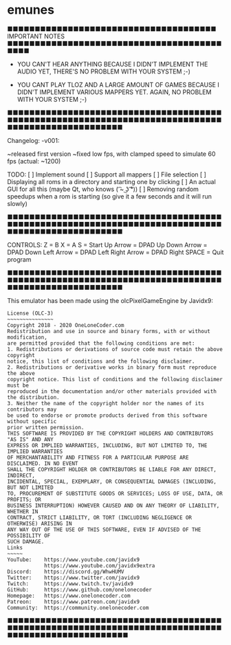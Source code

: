 # emunes
■■■■■■■■■■■■■■■■■■■■■■■■■■■■■■■■■■■■■■ IMPORTANT NOTES ■■■■■■■■■■■■■■■■■■■■■■■■■■■■■■■■■■■■■■■■■■■
- YOU CAN'T HEAR ANYTHING BECAUSE I DIDN'T IMPLEMENT THE AUDIO YET, THERE'S NO PROBLEM WITH YOUR
  SYSTEM ;-)

- YOU CANT PLAY TLOZ AND A LARGE AMOUNT OF GAMES BECAUSE I DIDN'T IMPLEMENT VARIOUS MAPPERS YET.
  AGAIN, NO PROBLEM WITH YOUR SYSTEM ;-)

■■■■■■■■■■■■■■■■■■■■■■■■■■■■■■■■■■■■■■■■■■■■■■■■■■■■■■■■■■■■■■■■■■■■■■■■■■■■■■■■■■■■■■■■■■■■■■■■■■■

Changelog:
-v001:

~released first version
~fixed low fps, with clamped speed to simulate 60 fps (actual: ~1200)

TODO:
[ ] Implement sound
[ ] Support all mappers
[ ] File selection
[ ] Displaying all roms in a directory and starting one by clicking
[ ] An actual GUI for all this (maybe Qt, who knows ( ͡~ ͜ʖ ͡°))
[ ] Removing random speedups when a rom is starting (so give it a few seconds and it will run slowly)

■■■■■■■■■■■■■■■■■■■■■■■■■■■■■■■■■■■■■■■■■■■■■■■■■■■■■■■■■■■■■■■■■■■■■■■■■■■■■■■■■■■■■■■■■■■■■■■■■■■

CONTROLS:
Z = B
X = A
S = Start
Up Arrow = DPAD Up
Down Arrow = DPAD Down
Left Arrow = DPAD Left
Right Arrow = DPAD Right
SPACE = Quit program

■■■■■■■■■■■■■■■■■■■■■■■■■■■■■■■■■■■■■■■■■■■■■■■■■■■■■■■■■■■■■■■■■■■■■■■■■■■■■■■■■■■■■■■■■■■■■■■■■■■

This emulator has been made using the olcPixelGameEngine by Javidx9:

	License (OLC-3)
	~~~~~~~~~~~~~~~
	Copyright 2018 - 2020 OneLoneCoder.com
	Redistribution and use in source and binary forms, with or without modification,
	are permitted provided that the following conditions are met:
	1. Redistributions or derivations of source code must retain the above copyright
	notice, this list of conditions and the following disclaimer.
	2. Redistributions or derivative works in binary form must reproduce the above
	copyright notice. This list of conditions and the following	disclaimer must be
	reproduced in the documentation and/or other materials provided with the distribution.
	3. Neither the name of the copyright holder nor the names of its contributors may
	be used to endorse or promote products derived from this software without specific
	prior written permission.
	THIS SOFTWARE IS PROVIDED BY THE COPYRIGHT HOLDERS AND CONTRIBUTORS	"AS IS" AND ANY
	EXPRESS OR IMPLIED WARRANTIES, INCLUDING, BUT NOT LIMITED TO, THE IMPLIED WARRANTIES
	OF MERCHANTABILITY AND FITNESS FOR A PARTICULAR PURPOSE ARE DISCLAIMED. IN NO EVENT
	SHALL THE COPYRIGHT	HOLDER OR CONTRIBUTORS BE LIABLE FOR ANY DIRECT, INDIRECT,
	INCIDENTAL,	SPECIAL, EXEMPLARY, OR CONSEQUENTIAL DAMAGES (INCLUDING, BUT NOT LIMITED
	TO, PROCUREMENT OF SUBSTITUTE GOODS OR SERVICES; LOSS OF USE, DATA, OR PROFITS; OR
	BUSINESS INTERRUPTION) HOWEVER CAUSED AND ON ANY THEORY OF LIABILITY, WHETHER IN
	CONTRACT, STRICT LIABILITY, OR TORT	(INCLUDING NEGLIGENCE OR OTHERWISE) ARISING IN
	ANY WAY OUT OF THE USE OF THIS SOFTWARE, EVEN IF ADVISED OF THE POSSIBILITY OF
	SUCH DAMAGE.
	Links
	~~~~~
	YouTube:	https://www.youtube.com/javidx9
				https://www.youtube.com/javidx9extra
	Discord:	https://discord.gg/WhwHUMV
	Twitter:	https://www.twitter.com/javidx9
	Twitch:		https://www.twitch.tv/javidx9
	GitHub:		https://www.github.com/onelonecoder
	Homepage:	https://www.onelonecoder.com
	Patreon:	https://www.patreon.com/javidx9
	Community:  https://community.onelonecoder.com

■■■■■■■■■■■■■■■■■■■■■■■■■■■■■■■■■■■■■■■■■■■■■■■■■■■■■■■■■■■■■■■■■■■■■■■■■■■■■■■■■■■■■■■■■■■■■■■■■■■■
